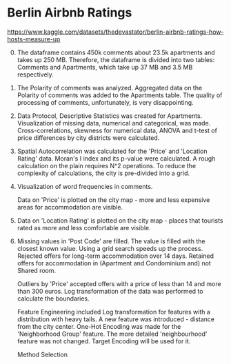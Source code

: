 # Berlin Airbnb Ratings
https://www.kaggle.com/datasets/thedevastator/berlin-airbnb-ratings-how-hosts-measure-up
 
0. The dataframe contains 450k comments about 23.5k apartments and takes up 250 MB. Therefore, the dataframe is divided into two tables: Comments and Apartments, which take up 37 MB and 3.5 MB respectively.

1. The Polarity of comments was analyzed. Aggregated data on the Polarity of comments was added to the Apartments table. The quality of processing of comments, unfortunately, is very disappointing.

2. Data Protocol, Descriptive Statistics was created for Apartments. Visualization of missing data, numerical and categorical, was made. Cross-correlations, skewness for numerical data, ANOVA and t-test of price differences by city districts were calculated.

3. Spatial Autocorrelation was calculated for the 'Price' and 'Location Rating' data. Moran's I index and its p-value were calculated.
A rough calculation on the plain requires N^2 operations. To reduce the complexity of calculations, the city is pre-divided into a grid.

4. Visualization of word frequencies in comments.

    Data on 'Price' is plotted on the city map - more and less expensive areas for accommodation are visible.

5. Data on 'Location Rating' is plotted on the city map - places that tourists rated as more and less comfortable are visible.

6. Missing values ​​in 'Post Code' are filled. The value is filled with the closest known value. Using a grid search speeds up the process.
Rejected offers for long-term accommodation over 14 days. Retained offers for accommodation in (Apartment and Condominium and) not Shared room.

    Outliers by 'Price' accepted offers with a price of less than 14 and more than 300 euros. Log transformation of the data was performed to calculate the boundaries.

    Feature Engineering included Log transformation for features with a distribution with heavy tails. A new feature was introduced - distance from the city center. One-Hot Encoding was made for the 'Neighborhood Group' feature. The more detailed 'neighbourhood' feature was not changed. Target Encoding will be used for it.

   Method Selection

